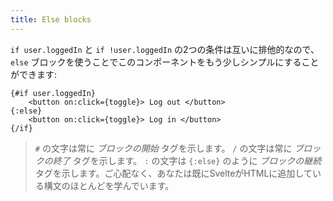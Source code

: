 ```yaml
---
title: Else blocks
---
```


`if user.loggedIn` と `if !user.loggedIn` の2つの条件は互いに排他的なので、`else` ブロックを使うことでこのコンポーネントをもう少しシンプルにすることができます:

```svelte
{#if user.loggedIn}
	<button on:click={toggle}> Log out </button>
{:else}
	<button on:click={toggle}> Log in </button>
{/if}
```

> `#` の文字は常に _ブロックの開始_ タグを示します。 `/` の文字は常に _ブロックの終了_ タグを示します。 `:` の文字は `{:else}` のように _ブロックの継続_ タグを示します。ご心配なく、あなたは既にSvelteがHTMLに追加している構文のほとんどを学んでいます。
